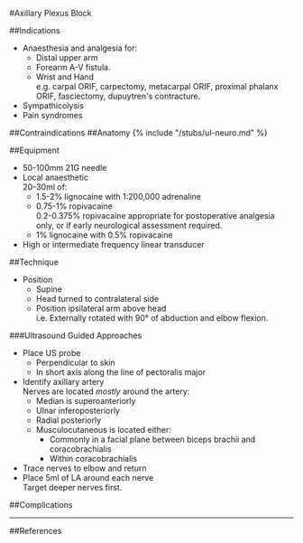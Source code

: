 #Axillary Plexus Block

##Indications
* Anaesthesia and analgesia for:
	* Distal upper arm
	* Forearm A-V fistula.
	* Wrist and Hand  
	e.g. carpal ORIF, carpectomy, metacarpal ORIF, proximal phalanx ORIF, fasciectomy, dupuytren's contracture.
* Sympathicolysis
* Pain syndromes

##Contraindications
##Anatomy
{% include "/stubs/ul-neuro.md" %}

##Equipment
* 50-100mm 21G needle
* Local anaesthetic  
20-30ml of:
	* 1.5-2% lignocaine with 1:200,000 adrenaline
	* 0.75-1% ropivacaine  
	0.2-0.375% ropivacaine appropriate for postoperative analgesia only, or if early neurological assessment required.
	* 1% lignocaine with 0.5% ropivacaine
* High or intermediate frequency linear transducer


##Technique
* Position
	* Supine
	* Head turned to contralateral side
	* Position ipsilateral arm above head  
	i.e. Externally rotated with 90° of abduction and elbow flexion.

###Ultrasound Guided Approaches
* Place US probe
	* Perpendicular to skin
	* In short axis along the line of pectoralis major
* Identify axillary artery  
Nerves are located *mostly* around the artery:
	* Median is superoanteriorly
	* Ulnar inferoposteriorly
	* Radial posteriorly
	* Musculocutaneous is located either:
		* Commonly in a facial plane between biceps brachii and coracobrachialis
		* Within coracobrachialis
* Trace nerves to elbow and return
* Place 5ml of LA around each nerve  
Target deeper nerves first.
	

##Complications

---
##References
